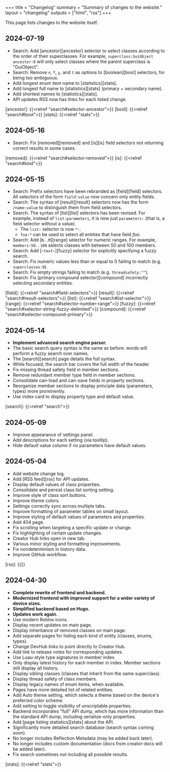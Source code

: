 +++
title = "Changelog"
summary = "Summary of changes to the website."
layout = "changelog"
outputs = ["html", "rss"]
+++

This page lists changes to the website itself.

## 2024-07-19
- Search: Add [ancestor][ancestor] selector to select classes according to the
  order of their superclasses. For example, `superclass:GuiObject ancestor:0`
  will only select classes where the parent superclass is "GuiObject".
- Search: Remove `n`, `f`, `y`, and `t` as options to [boolean][bool] selectors,
  for being too ambiguous.
- Add longest enum item name to [statistics][stats].
- Add longest full name to [statistics][stats] (primary + secondary name).
- Add shortest names to [statistics][stats].
- API updates RSS now has links for each listed change.

[ancestor]: {{<relref "search#selector-ancestor">}}
[bool]: {{<relref "search#bool">}}
[stats]: {{<relref "stats">}}

<!---->

## 2024-05-16
- Search: Fix [removed][removed] and [is][is] field selectors not returning
  correct results in some cases.

[removed]: {{<relref "search#selector-removed">}}
[is]: {{<relref "search#kind">}}

<!---->

## 2024-05-15
- Search: Prefix selectors have been rebranded as [field][field] selectors. All
  selectors of the form `field:value` now concern only entity fields.
- Search: The syntax of [result][result] selectors now has the form
  `/name:value` to distinguish them from field selectors.
- Search: The syntax of [list][list] selectors has been revised. For example,
  instead of `list:parameters`, it is now just `parameters:` (that is, a field
  selector without a value).
	- The `list:` selector is now `*:`.
	- `foo:*` can be used to select all entities that have field *foo*.
- Search: Add [`N..M`][range] selector for numeric ranges. For example,
  `members:50..100` selects classes with between 50 and 100 members.
- Search: Add [`~text~`][fuzzy] selector for explicitly specifying a fuzzy
  search.
- Search: Fix numeric values less than or equal to 0 failing to match (e.g.
  `superclasses:0`).
- Search: Fix empty strings failing to match (e.g. `threadsafety:""`).
- Search: Fix [primary compound selector][compound] incorrectly selecting
  secondary entities.

[field]: {{<relref "search#field-selectors">}}
[result]: {{<relref "search#result-selectors">}}
[list]: {{<relref "search#list-selector">}}
[range]: {{<relref "search#selector-number-range">}}
[fuzzy]: {{<relref "search#selector-string-fuzzy-delimited">}}
[compound]: {{<relref "search#selector-compound-primary">}}

<!---->

## 2024-05-14
- **Implement advanced search engine parser.**
- The basic search query syntax is the same as before: words will perform a
  fuzzy search over names.
- The [search][search] page details the full syntax.
- While focused, the search bar covers the full width of the header.
- Fix missing thread safety field in member sections.
- Remove redundant member type field in member sections.
- Consolidate can-load and can-save fields in property sections.
- Reorganize member sections to display principle data (parameters, types) more
  prominently.
- Use index card to display property type and default value.

[search]: {{<relref "search">}}

<!---->

## 2024-05-09
- Improve appearance of settings panel.
- Add descriptions for each setting (via tooltip).
- Hide default value column if no parameters have default values.
<!---->

## 2024-05-04
- Add website change log.
- Add [RSS feed][rss] for API updates.
- Display default values of class properties.
- Consolidate and persist class list sorting setting.
- Improve style of class sort buttons.
- Improve theme colors.
- Settings correctly sync across multiple tabs.
- Improve formatting of parameter tables on small layout.
- Improve styling of default values of parameters and properties.
- Add 404 page.
- Fix scrolling when targeting a specific update or change.
- Fix highlighting of certain update changes.
- Creator Hub links open in new tab.
- Various minor styling and formatting improvements.
- Fix nondeterminism in history data.
- Improve GitHub workflow.

[rss]: {{<relref path="updates" outputFormat="rss">}}

<!---->

## 2024-04-30
- **Complete rewrite of frontend and backend.**
- **Modernized frontend with improved support for a wider variety of device
  sizes.**
- **Simplified backend based on Hugo.**
- **Updates work again.**
- Use modern Roblox icons.
- Display recent updates on main page.
- Display inheritance of removed classes on main page.
- Add separate pages for listing each kind of entity (classes, enums, types).
- Change DevHub links to point directly to Creator Hub.
- Add link to release notes for corresponding updates.
- Use Luau-style type signatures in member index.
- Only display latest history for each member in index. Member sections still
  display all history.
- Display sibling classes (classes that inherit from the same superclass).
- Display thread safety of class members.
- Display legacy names of enum items, when available.
- Pages have more detailed list of related entities.
- Add Auto theme setting, which selects a theme based on the device's preferred
  color scheme.
- Add setting to toggle visibility of unscriptable properties.
- Backend incorporates "full" API dump, which has more information than the
  standard API dump, including serialize-only properties.
- Add [page listing statistics][stats] about the API.
- Significantly more detailed search database (search syntax coming soon).
- No longer includes Reflection Metadata (may be added back later).
- No longer includes custom documentation (docs from creator-docs will be added
  later).
- Fix search sometimes not including all possible results.

[stats]: {{<relref "stats">}}

<!---->
